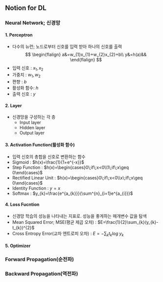 ## Notion for DL

### Neural Network; 신경망
#### 1. Perceptron
- 다수의 뉴런; 노드로부터 신호를 입력 받아 하나의 신호를 출력 
$$
\begin{flalign}
a&=w_{1}x_{1}+w_{2}x_{2}+b\\ y&=h(a)&&
\end{flalign}
$$
- 입력 신호 : $x_{1}, x_{2}$
- 가중치 : $w_{1}, w_{2}$
- 편향 : $b$
- 활성화 함수:  $h$
- 출력 신호 : $y$
#### 2. Layer
- 신경망을 구성하는 각 층
	- Input layer
	- Hidden layer
	- Output layer
#### 3. Activation Function(활성화 함수)
- 입력 신호의 총합을 신호로 변환하는 함수
- Sigmoid : $h(x)=\frac{1}{1+e^{-x}}$
- Step Function : $h(x)=\begin{cases}0\;if\;x<0\\1\;if\;x\geq 0\end{cases}$
- Rectified Linear Unit : $h(x)=\begin{cases}0\;if\;x<0\\x\;if\;x\geq 0\end{cases}$
- Identity Function : $y=x$
- Softmax : $y_{k}=\frac{e^{a_{k}}}{\sum^{n}_{i=1}e^{a_{i}}}$
#### 4. Loss Fucntion
- 신경망 학습의 성능을 나타내는 지표로. 성능을 좋게하는 매개변수 값을 탐색
- Mean Squared Error; MSE(평균 제곱 오차) : $E=\frac{1}{2}\sum_{k}(y_{k}-t_{k})^{2}$
- Cross Entropy Error(교차 엔트로피 오차) : $E=-\sum_{k}t_{k}log\;y_{k}$
#### 5. Optimizer
### Forward Propagation(순전파)
### Backward Propagation(역전파)